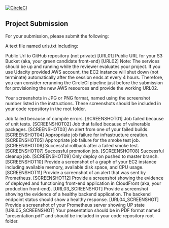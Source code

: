 [![CircleCI](https://dl.circleci.com/status-badge/img/gh/KeneOjiteli/udacity-nanodegree-project-3/tree/main.svg?style=svg)](https://dl.circleci.com/status-badge/redirect/gh/KeneOjiteli/udacity-nanodegree-project-3/tree/main)

## Project Submission
For your submission, please submit the following:

A text file named urls.txt including:

Public Url to GitHub repository (not private) [URL01]
Public URL for your S3 Bucket (aka, your green candidate front-end) [URL02]
Note: The services should be up and running while the reviewer evaluates your project. If you use Udacity provided AWS account, the EC2 instance will shut down (not terminate) automatically after the session ends at every 4 hours. Therefore, you can consider rerunning the CircleCI pipeline just before the submission for provisioning the new AWS resources and provide the working URL02.

Your screenshots in JPG or PNG format, named using the screenshot number listed in the instructions. These screenshots should be included in your code repository in the root folder.

Job failed because of compile errors. [SCREENSHOT01]
Job failed because of unit tests. [SCREENSHOT02]
Job that failed because of vulnerable packages. [SCREENSHOT03]
An alert from one of your failed builds. [SCREENSHOT04]
Appropriate job failure for infrastructure creation. [SCREENSHOT05]
Appropriate job failure for the smoke test job. [SCREENSHOT06]
Successful rollback after a failed smoke test. [SCREENSHOT07]
Successful promotion job. [SCREENSHOT08]
Successful cleanup job. [SCREENSHOT09]
Only deploy on pushed to master branch. [SCREENSHOT10]
Provide a screenshot of a graph of your EC2 instance including available memory, available disk space, and CPU usage. [SCREENSHOT11]
Provide a screenshot of an alert that was sent by Prometheus. [SCREENSHOT12]
Provide a screenshot showing the evidence of deployed and functioning front-end application in CloudFront (aka, your production front-end). [URL03_SCREENSHOT]
Provide a screenshot showing the evidence of a healthy backend application. The backend endpoint status should show a healthy response. [URL04_SCREENSHOT]
Provide a screenshot of your Prometheus server showing UP state [URL05_SCREENSHOT]
Your presentation should be in PDF format named "presentation.pdf" and should be included in your code repository root folder.


